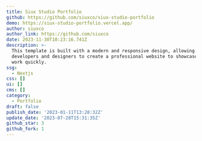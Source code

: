 ```yaml
---
title: Siux Studio Portfolio
github: https://github.com/siuxco/siux-studio-portfolio
demo: https://siux-studio-portfolio.vercel.app/
author: siuxco
author_link: https://github.com/siuxco
date: 2023-11-30T10:23:16.741Z
description: >-
  This template is built with a modern and responsive design, allowing
  developers and designers to create a professional website to showcase their
  work quickly.
ssg:
  - Nextjs
css: []
ui: []
cms: []
category:
  - Portfolio
draft: false
publish_date: '2023-01-11T13:28:32Z'
update_date: '2023-07-28T15:31:35Z'
github_star: 3
github_fork: 1
---
```

